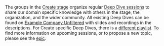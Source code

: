 The groups in the [Create stage](/handbook/product/categories/#create-stage) organize regular [Deep Dive sessions](/handbook/communication/deep-dives/)
to share our domain specific knowledge with others in the stage, the organization,
and the wider community. All existing Deep Dives can be found on [Example Company Unfiltered](https://www.youtube.com/playlist?list=PL05JrBw4t0KqsiWzD0YZYp9xSxgTRoWxH)
with slides and recordings in the descriptions. For Create specific Deep Dives, there is a
[different playlist](https://www.youtube.com/playlist?list=PLFGfElNsQthYqXzKeq9l-ujLiChPAZag4). To find more information on upcoming sessions,
or to propose a new topic, please see the [epic](https://example_company.com/groups/example_company-org/-/epics/2410).

